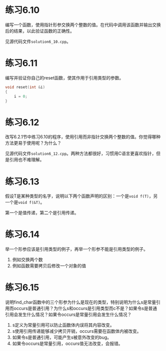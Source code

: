 # 练习6.10

编写一个函数，使用指针形参交换两个整数的值。在代码中调用该函数并输出交换后的结果，以此验证函数的正确性。

见源代码文件`solution6_10.cpp`。

# 练习6.11

编写并验证你自己的reset函数，使其作用于引用类型的参数。

```cpp
void reset(int &i)
{
	i = 0;
}
```

# 练习6.12

改写6.2.1节中练习6.10的程序，使用引用而非指针交换两个整数的值。你觉得哪种方法更易于使用呢？为什么？

见源代码文件`solution6_12.cpp`。两种方法都很好，习惯用C语言更喜欢指针，但是引用也不难理解。

# 练习6.13

假设T是某种类型的名字，说明以下两个函数声明的区别：一个是`void f(T)`，另一个是`void f(&T)`。

第一个是值传递，第二个是引用传递。

# 练习6.14

举一个形参应该是引用类型的例子，再举一个形参不能是引用类型的例子。

1. 例如交换两个数
2. 例如函数需要拷贝后修改一个对象的值

# 练习6.15

说明find_char函数中的三个形参为什么是现在的类型，特别说明为什么s是常量引用而occurs是普通引用？为什么s和occurs是引用类型而c不是？如果令s是普通引用会发生什么情况？如果令occurs是常量引用会发生什么情况？

1. s定义为常量引用可以防止函数体内误将其内容改变。
2. s使用引用传递能够减少拷贝开销，occurs需要在函数体内被改变。
3. 如果令s是普通引用，可能产生s被意外改变的bug。
4. 如果令occurs是常量引用，occurs值无法改变，会报错。
